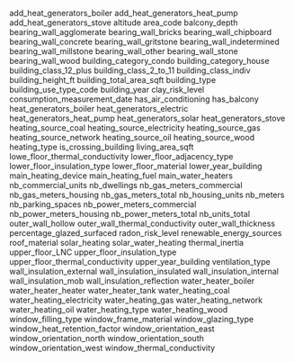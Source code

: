 add_heat_generators_boiler
add_heat_generators_heat_pump
add_heat_generators_stove
altitude
area_code
balcony_depth
bearing_wall_agglomerate
bearing_wall_bricks
bearing_wall_chipboard
bearing_wall_concrete
bearing_wall_gritstone
bearing_wall_indetermined
bearing_wall_millstone
bearing_wall_other
bearing_wall_stone
bearing_wall_wood
building_category_condo
building_category_house
building_class_12_plus
building_class_2_to_11
building_class_indiv
building_height_ft
building_total_area_sqft
building_type
building_use_type_code
building_year
clay_risk_level
consumption_measurement_date
has_air_conditioning
has_balcony
heat_generators_boiler
heat_generators_electric
heat_generators_heat_pump
heat_generators_solar
heat_generators_stove
heating_source_coal
heating_source_electricity
heating_source_gas
heating_source_network
heating_source_oil
heating_source_wood
heating_type
is_crossing_building
living_area_sqft
lowe_floor_thermal_conductivity
lower_floor_adjacency_type
lower_floor_insulation_type
lower_floor_material
lower_year_building
main_heating_device
main_heating_fuel
main_water_heaters
nb_commercial_units
nb_dwellings
nb_gas_meters_commercial
nb_gas_meters_housing
nb_gas_meters_total
nb_housing_units
nb_meters
nb_parking_spaces
nb_power_meters_commercial
nb_power_meters_housing
nb_power_meters_total
nb_units_total
outer_wall_hollow
outer_wall_thermal_conductivity
outer_wall_thickness
percentage_glazed_surfaced
radon_risk_level
renewable_energy_sources
roof_material
solar_heating
solar_water_heating
thermal_inertia
upper_floor_LNC
upper_floor_insulation_type
upper_floor_thermal_conductivity
upper_year_building
ventilation_type
wall_insulation_external
wall_insulation_insulated
wall_insulation_internal
wall_insulation_mob
wall_insulation_reflection
water_heater_boiler
water_heater_heater
water_heater_tank
water_heating_coal
water_heating_electricity
water_heating_gas
water_heating_network
water_heating_oil
water_heating_type
water_heating_wood
window_filling_type
window_frame_material
window_glazing_type
window_heat_retention_factor
window_orientation_east
window_orientation_north
window_orientation_south
window_orientation_west
window_thermal_conductivity
